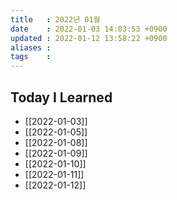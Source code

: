 ```yaml
---
title   : 2022년 01월 
date    : 2022-01-03 14:03:53 +0900
updated : 2022-01-12 13:58:22 +0900
aliases : 
tags    : 
---
```

## Today I Learned
- [[2022-01-03]]
- [[2022-01-05]]
- [[2022-01-08]]
- [[2022-01-09]]
- [[2022-01-10]]
- [[2022-01-11]]
- [[2022-01-12]]
